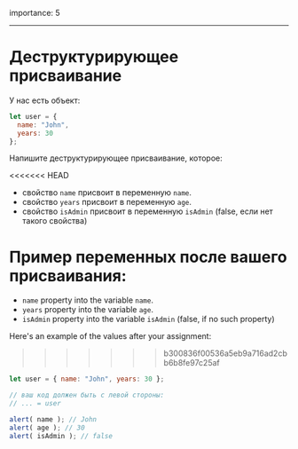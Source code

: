 importance: 5

---

# Деструктурирующее присваивание

У нас есть объект:

```js
let user = {
  name: "John",
  years: 30
};
```

Напишите деструктурирующее присваивание, которое:

<<<<<<< HEAD
- свойство `name` присвоит в переменную `name`.
- свойство `years` присвоит в переменную `age`.
- свойство `isAdmin` присвоит в переменную `isAdmin` (false, если нет такого свойства)

Пример переменных после вашего присваивания:
=======
- `name` property into the variable `name`.
- `years` property into the variable `age`.
- `isAdmin` property into the variable `isAdmin` (false, if no such property)

Here's an example of the values after your assignment:
>>>>>>> b300836f00536a5eb9a716ad2cbb6b8fe97c25af

```js
let user = { name: "John", years: 30 };

// ваш код должен быть с левой стороны:
// ... = user

alert( name ); // John
alert( age ); // 30
alert( isAdmin ); // false
```
